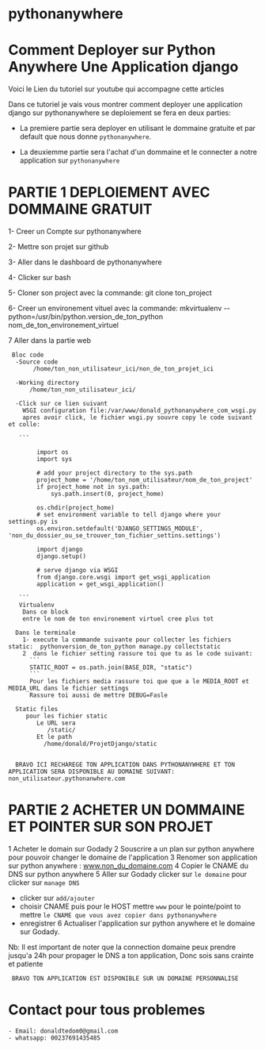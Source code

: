 # pythonanywhere

# Comment Deployer sur Python Anywhere Une Application django

Voici le Lien du tutoriel sur youtube qui accompagne cette articles

Dans ce tutoriel je vais vous montrer comment deployer une application django sur pythonanywhere se deploiement se fera en deux parties:

 - La premiere partie sera deployer en utilisant le dommaine gratuite et par default que nous donne `pythonanywhere`.
 
 - La deuxiemme partie sera l'achat d'un dommaine et le connecter a notre application sur `pythonanywhere`
 
# PARTIE 1 DEPLOIEMENT AVEC DOMMAINE GRATUIT
  
  1- Creer un Compte sur pythonanywhere
  
  2- Mettre son projet sur github
  
  3- Aller dans le dashboard de pythonanywhere
  
  4- Clicker sur bash
  
  5- Cloner son project avec la commande: git clone ton_project
  
  6- Creer un environement vituel avec la commande: mkvirtualenv --python=/usr/bin/python.version_de_ton_python nom_de_ton_environement_virtuel
  
  7 Aller dans la partie web
  
     Bloc code
      -Source code
           /home/ton_non_utilisateur_ici/non_de_ton_projet_ici

      -Working directory
          /home/ton_non_utilisateur_ici/

      -Click sur ce lien suivant
        WSGI configuration file:/var/www/donald_pythonanywhere_com_wsgi.py
        apres avoir click, le fichier wsgi.py souvre copy le code suivant et colle:
       
       ```
       
            import os
            import sys

            # add your project directory to the sys.path
            project_home = '/home/ton_nom_utilisateur/nom_de_ton_project'
            if project_home not in sys.path:
                sys.path.insert(0, project_home)

            os.chdir(project_home)
            # set environment variable to tell django where your settings.py is
            os.environ.setdefault('DJANGO_SETTINGS_MODULE', 'non_du_dossier_ou_se_trouver_ton_fichier_settins.settings')

            import django
            django.setup()

            # serve django via WSGI
            from django.core.wsgi import get_wsgi_application
            application = get_wsgi_application()
       
       ```
       Virtualenv
        Dans ce block 
        entre le nom de ton environement virtuel cree plus tot
        
      Dans le terminale
        1- execute la commande suivante pour collecter les fichiers static:  pythonversion_de_ton_python manage.py collectstatic
        2  dans le fichier setting rassure toi que tu as le code suivant:
          ```
          STATIC_ROOT = os.path.join(BASE_DIR, "static")
          ```
          Pour les fichiers media rassure toi que que a le MEDIA_ROOT et MEDIA_URL dans le fichier settings
          Rassure toi aussi de mettre DEBUG=Fasle
        
      Static files
         pour les fichier static
            Le URL sera	
               /static/	
            Et le path  
              /home/donald/ProjetDjango/static  
              
      
      BRAVO ICI RECHAREGE TON APPLICATION DANS PYTHONANYWHERE ET TON APPLICATION SERA DISPONIBLE AU DOMAINE SUIVANT: non_utilisateur.pythonanwhere.com

 

# PARTIE 2 ACHETER UN DOMMAINE ET POINTER SUR SON PROJET

 1 Acheter le domain sur Godady
 2 Souscrire a un plan sur python anywhere pour pouvoir changer le domaine de l'application
 3 Renomer son application sur python anywhere : www.non_du_domaine.com
 4 Copier le CNAME du DNS sur python anywhere
 5 Aller sur Godady clicker sur `le domaine` pour clicker sur `manage DNS`
   - clicker sur `add/ajouter`
   - choisir CNAME puis pour le HOST mettre `www` pour le pointe/point to mettre `le CNAME que vous avez copier dans pythonanywhere` 
   - enregistrer
 6 Actualiser l'application sur python anywhere et le domaine sur Godady.
 
 Nb: Il est important de noter que la connection domaine peux prendre jusqu'a 24h pour propager le DNS a ton application, Donc sois sans crainte et patiente
 
 
     BRAVO TON APPLICATION EST DISPONIBLE SUR UN DOMAINE PERSONNALISE
     
  # Contact pour tous problemes   
  
    - Email: donaldtedom0@gmail.com
    - whatsapp: 00237691435485
  
    
 
 
    

